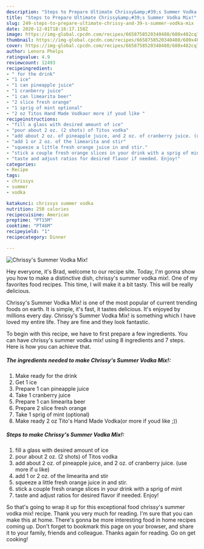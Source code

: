 ```yaml
---
description: "Steps to Prepare Ultimate Chrissy&amp;#39;s Summer Vodka Mix!"
title: "Steps to Prepare Ultimate Chrissy&amp;#39;s Summer Vodka Mix!"
slug: 249-steps-to-prepare-ultimate-chrissy-and-39-s-summer-vodka-mix
date: 2020-12-01T18:16:17.158Z
image: https://img-global.cpcdn.com/recipes/6658758520340480/680x482cq70/chrissys-summer-vodka-mix-recipe-main-photo.jpg
thumbnail: https://img-global.cpcdn.com/recipes/6658758520340480/680x482cq70/chrissys-summer-vodka-mix-recipe-main-photo.jpg
cover: https://img-global.cpcdn.com/recipes/6658758520340480/680x482cq70/chrissys-summer-vodka-mix-recipe-main-photo.jpg
author: Lenora Phelps
ratingvalue: 4.9
reviewcount: 12493
recipeingredient:
- " for the drink"
- "1 ice"
- "1 can pineapple juice"
- "1 cranberry juice"
- "1 can limearita beer"
- "2 slice fresh orange"
- "1 sprig of mint optional"
- "2 oz Titos Hand Made Vodkaor more if youd like "
recipeinstructions:
- "fill a glass with desired amount of ice"
- "pour about 2 oz. (2 shots) of Titos vodka"
- "add about 2 oz. of pineapple juice, and 2 oz. of cranberry juice. (use more if u like)"
- "add 1 or 2 oz. of the limearita and stir"
- "squeeze a little fresh orange juice in and stir."
- "stick a couple fresh orange slices in your drink with a sprig of mint"
- "taste and adjust ratios for desired flavor if needed. Enjoy!"
categories:
- Recipe
tags:
- chrissys
- summer
- vodka

katakunci: chrissys summer vodka 
nutrition: 250 calories
recipecuisine: American
preptime: "PT15M"
cooktime: "PT46M"
recipeyield: "1"
recipecategory: Dinner

---
```



![Chrissy&#39;s Summer Vodka Mix!](https://img-global.cpcdn.com/recipes/6658758520340480/680x482cq70/chrissys-summer-vodka-mix-recipe-main-photo.jpg)

Hey everyone, it's Brad, welcome to our recipe site. Today, I'm gonna show you how to make a distinctive dish, chrissy&#39;s summer vodka mix!. One of my favorites food recipes. This time, I will make it a bit tasty. This will be really delicious.



Chrissy&#39;s Summer Vodka Mix! is one of the most popular of current trending foods on earth. It is simple, it's fast, it tastes delicious. It's enjoyed by millions every day. Chrissy&#39;s Summer Vodka Mix! is something which I have loved my entire life. They are fine and they look fantastic.


To begin with this recipe, we have to first prepare a few ingredients. You can have chrissy&#39;s summer vodka mix! using 8 ingredients and 7 steps. Here is how you can achieve that.

<!--inarticleads1-->

##### The ingredients needed to make Chrissy&#39;s Summer Vodka Mix!:

1. Make ready  for the drink
1. Get 1 ice
1. Prepare 1 can pineapple juice
1. Take 1 cranberry juice
1. Prepare 1 can limearita beer
1. Prepare 2 slice fresh orange
1. Take 1 sprig of mint (optional)
1. Make ready 2 oz Tito&#39;s Hand Made Vodka(or more if youd like ;))




<!--inarticleads2-->

##### Steps to make Chrissy&#39;s Summer Vodka Mix!:

1. fill a glass with desired amount of ice
1. pour about 2 oz. (2 shots) of Titos vodka
1. add about 2 oz. of pineapple juice, and 2 oz. of cranberry juice. (use more if u like)
1. add 1 or 2 oz. of the limearita and stir
1. squeeze a little fresh orange juice in and stir.
1. stick a couple fresh orange slices in your drink with a sprig of mint
1. taste and adjust ratios for desired flavor if needed. Enjoy!




So that's going to wrap it up for this exceptional food chrissy&#39;s summer vodka mix! recipe. Thank you very much for reading. I'm sure that you can make this at home. There's gonna be more interesting food in home recipes coming up. Don't forget to bookmark this page on your browser, and share it to your family, friends and colleague. Thanks again for reading. Go on get cooking!
